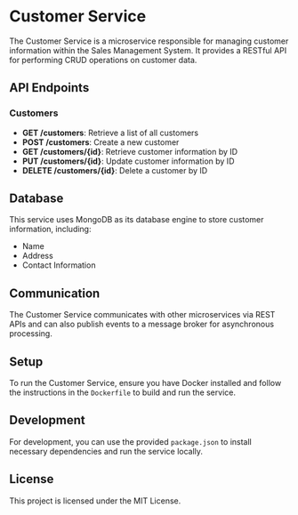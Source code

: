 # Customer Service

The Customer Service is a microservice responsible for managing customer information within the Sales Management System. It provides a RESTful API for performing CRUD operations on customer data.

## API Endpoints

### Customers
- **GET /customers**: Retrieve a list of all customers
- **POST /customers**: Create a new customer
- **GET /customers/{id}**: Retrieve customer information by ID
- **PUT /customers/{id}**: Update customer information by ID
- **DELETE /customers/{id}**: Delete a customer by ID

## Database

This service uses MongoDB as its database engine to store customer information, including:
- Name
- Address
- Contact Information

## Communication

The Customer Service communicates with other microservices via REST APIs and can also publish events to a message broker for asynchronous processing.

## Setup

To run the Customer Service, ensure you have Docker installed and follow the instructions in the `Dockerfile` to build and run the service.

## Development

For development, you can use the provided `package.json` to install necessary dependencies and run the service locally.

## License

This project is licensed under the MIT License.